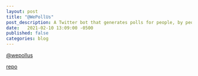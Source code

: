```yaml
---
layout: post
title: "@WePollUs"
post_description: A Twitter bot that generates polls for people, by people.
date:   2021-02-10 13:09:00 -0500
published: false
categories: blog
---
```

[@wepollus](https://twitter.com/wepollus)

[repo](https://github.com/walkersutton/wepollus)
